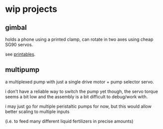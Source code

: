 # wip projects

## gimbal

holds a phone using a printed clamp, can rotate in two axes using cheap SG90 servos.

see [printables](../../printables/cameraholder).

## multipump

a multiplexed pump with just a single drive motor + pump selector servo.

i don't have a reliable way to switch the pump yet though, the servo torque seems a bit low and the assembly is a bit difficult to debug/work with.

i may just go for multiple peristaltic pumps for now, but this would allow better scaling to multiple inputs

(i.e. to feed many different liquid fertilizers in precise amounts)